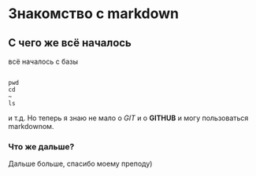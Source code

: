 # Знакомство с markdown
## С чего же всё началось


всё началось с базы

```

pwd
cd
~
ls
```
и т.д.
Но теперь я знаю не мало о *GIT*  и о **GITHUB** и могу пользоваться markdownом.
### **Что же дальше?**

Дальше больше, спасибо моему преподу)
